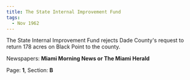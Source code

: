 ```yaml
---  
title: The State Internal Improvement Fund  
tags:  
  - Nov 1962  
---  
```

  
The State Internal Improvement Fund rejects Dade County's request to return 178 acres on Black Point to the county.  
  
Newspapers: **Miami Morning News or The Miami Herald**  
  
Page: **1**, Section: **B** 
